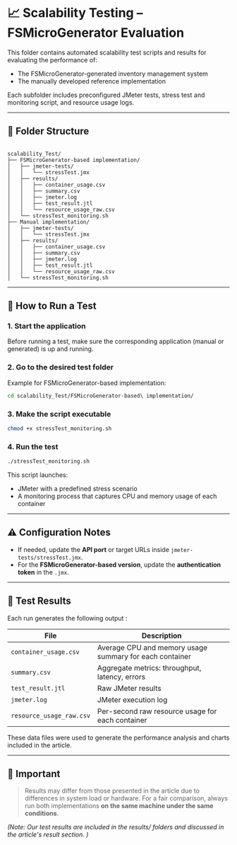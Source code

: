 # 📈 Scalability Testing – FSMicroGenerator Evaluation

This folder contains automated scalability test scripts and results for evaluating the performance of:

- The FSMicroGenerator-generated inventory management system
- The manually developed reference implementation

Each subfolder includes preconfigured JMeter tests, stress test and monitoring script, and resource usage logs.

---

## 📁 Folder Structure

```

scalability_Test/
├── FSMicroGenerator-based implementation/
│   ├── jmeter-tests/
│   │   └── stressTest.jmx
│   ├── results/
│   │   ├── container_usage.csv
│   │   ├── summary.csv
│   │   ├── jmeter.log
│   │   ├── test_result.jtl
│   │   └── resource_usage_raw.csv
│   └── stressTest_monitoring.sh
├── Manual implementation/
│   ├── jmeter-tests/
│   │   └── stressTest.jmx
│   ├── results/
│   │   ├── container_usage.csv
│   │   ├── summary.csv
│   │   ├── jmeter.log
│   │   ├── test_result.jtl
│   │   └── resource_usage_raw.csv
│   └── stressTest_monitoring.sh

````

---

## 🧪 How to Run a Test

### 1. Start the application

Before running a test, make sure the corresponding application (manual or generated) is up and running.

### 2. Go to the desired test folder

Example for FSMicroGenerator-based implementation:
```bash
cd scalability_Test/FSMicroGenerator-based\ implementation/
````

### 3. Make the script executable

```bash
chmod +x stressTest_monitoring.sh
```

### 4. Run the test

```bash
./stressTest_monitoring.sh
```

This script launches:

* JMeter with a predefined stress scenario
* A monitoring process that captures CPU and memory usage of each container

---

## ⚠️ Configuration Notes

* If needed, update the **API port** or target URLs inside `jmeter-tests/stressTest.jmx`.
* For the **FSMicroGenerator-based version**, update the **authentication token** in the `.jmx`.

---

## 📂 Test Results

Each run generates the following output :

| File                     | Description                                            |
| ------------------------ | -------------------------------------------------------|
| `container_usage.csv`    | Average CPU and memory usage summary for each container|
| `summary.csv`            | Aggregate metrics: throughput, latency, errors         |
| `test_result.jtl`        | Raw JMeter results                                     |
| `jmeter.log`             | JMeter execution log                                   |
| `resource_usage_raw.csv` | Per-second raw resource usage for each container       |

These data files were used to generate the performance analysis and charts included in the article.

---

## 📌 Important

> Results may differ from those presented in the article due to differences in system load or hardware.
> For a fair comparison, always run both implementations **on the same machine under the same conditions**.

*(Note: *Our test results are included in the results/ folders and discussed in the article's result section.* )*
